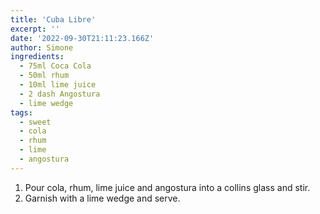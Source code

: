 ```yaml
---
title: 'Cuba Libre'
excerpt: ''
date: '2022-09-30T21:11:23.166Z'
author: Simone
ingredients:
  - 75ml Coca Cola
  - 50ml rhum
  - 10ml lime juice
  - 2 dash Angostura
  - lime wedge
tags:
  - sweet
  - cola
  - rhum
  - lime
  - angostura
---
```


1. Pour cola, rhum, lime juice and angostura into a collins glass and stir.
1. Garnish with a lime wedge and serve.
